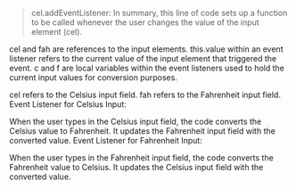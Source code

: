 > cel.addEventListener: In summary, this line of code sets up a function to be called whenever the user changes the value of the input element (cel).


cel and fah are references to the input elements.
this.value within an event listener refers to the current value of the input element that triggered the event.
c and f are local variables within the event listeners used to hold the current input values for conversion purposes.


cel refers to the Celsius input field.
fah refers to the Fahrenheit input field.
Event Listener for Celsius Input:

When the user types in the Celsius input field, the code converts the Celsius value to Fahrenheit.
It updates the Fahrenheit input field with the converted value.
Event Listener for Fahrenheit Input:

When the user types in the Fahrenheit input field, the code converts the Fahrenheit value to Celsius.
It updates the Celsius input field with the converted value.